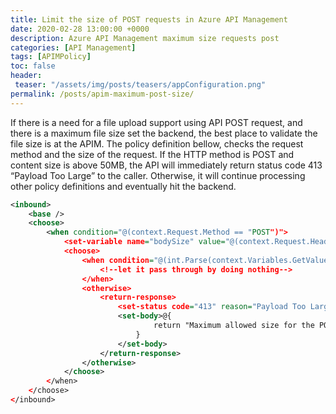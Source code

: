 ```yaml
---
title: Limit the size of POST requests in Azure API Management
date: 2020-02-28 13:00:00 +0000
description: Azure API Management maximum size requests post
categories: [API Management]
tags: [APIMPolicy]
toc: false 
header:
 teaser: "/assets/img/posts/teasers/appConfiguration.png"
permalink: /posts/apim-maximum-post-size/
---
```

If there is a need for a file upload support using API POST request, and there is a maximum file size set the backend, the best place to validate the file size is at the APIM.
The policy definition bellow, checks the request method and the size of the request. If the HTTP method is POST and content size is above 50MB, the API will immediately return status code 413 “Payload Too Large” to the caller. Otherwise, it will continue processing other policy definitions and eventually hit the backend. 
```xml
<inbound>
	<base />
	<choose>
		<when condition="@(context.Request.Method == "POST")">
			<set-variable name="bodySize" value="@(context.Request.Headers["Content-Length"][0])" />
			<choose>
				<when condition="@(int.Parse(context.Variables.GetValueOrDefault<string>("bodySize"))<52428800)">
					<!--let it pass through by doing nothing-->
				</when>
				<otherwise>
					<return-response>
						<set-status code="413" reason="Payload Too Large" />
						<set-body>@{
								return "Maximum allowed size for the POST requests is 52428800 bytes (50 MB). This request has size of "+ context.Variables.GetValueOrDefault<string>("bodySize") +" bytes";
							} 
						</set-body>
					</return-response>
				</otherwise>
			</choose>
		</when>
	</choose>
</inbound>
```